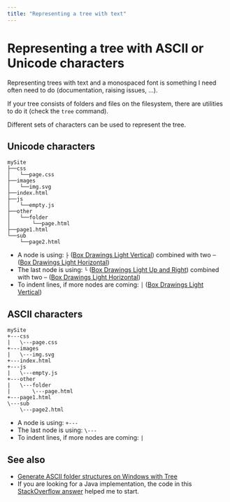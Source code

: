 ```yaml
---
title: "Representing a tree with text"
---
```


# Representing a tree with ASCII or Unicode characters

Representing trees with text and a monospaced font is something I need often need to do (documentation, raising issues, …).

If your tree consists of folders and files on the filesystem, there are utilities to do it (check the `tree` command).

Different sets of characters can be used to represent the tree.

## Unicode characters

```
mySite
├──css
│   └──page.css
├──images
│   └──img.svg
├──index.html
├──js
│   └──empty.js
├──other
│   └──folder
│       └──page.html
├──page1.html
└──sub
    └──page2.html
```

* A node is using: `├` ([Box Drawings Light Vertical](https://www.compart.com/en/unicode/U+251c)) combined with two `─` ([Box Drawings Light Horizontal](https://www.compart.com/en/unicode/U+2500))
* The last node is using: `└` ([Box Drawings Light Up and Right](https://www.compart.com/en/unicode/U+2514)) combined with two `─` ([Box Drawings Light Horizontal](https://www.compart.com/en/unicode/U+2500))
* To indent lines, if more nodes are coming: `│` ([Box Drawings Light Vertical](https://www.compart.com/en/unicode/U+2502))

## ASCII characters

```
mySite
+---css
|   \---page.css
+---images
|   \---img.svg
+---index.html
+---js
|   \---empty.js
+---other
|   \---folder
|       \---page.html
+---page1.html
\---sub
    \---page2.html
```

* A node is using: `+---`
* The last node is using: `\---`
* To indent lines, if more nodes are coming: `|`


## See also

* [Generate ASCII folder structures on Windows with Tree](https://cmatskas.com/generate-ascii-folder-structures-for-windows-with-tree/)
* If you are looking for a Java implementation, the code in this [StackOverflow answer](https://stackoverflow.com/a/33438475) helped me to start.